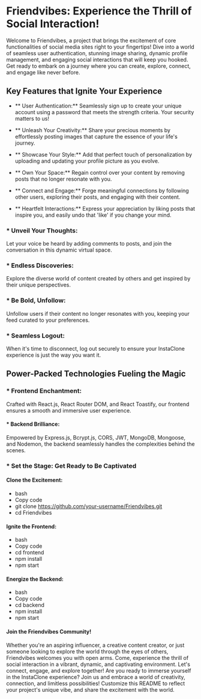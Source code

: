 # Friendvibes: Experience the Thrill of Social Interaction!
Welcome to Friendvibes, a project that brings the excitement of core functionalities of social media sites right to your fingertips! Dive into a world of seamless user authentication, stunning image sharing, dynamic profile management, and engaging social interactions that will keep you hooked. Get ready to embark on a journey where you can create, explore, connect, and engage like never before.

## **Key Features that Ignite Your Experience**
+ ** User Authentication:**
Seamlessly sign up to create your unique account using a password that meets the strength criteria. Your security matters to us!

+ ** Unleash Your Creativity:**
Share your precious moments by effortlessly posting images that capture the essence of your life's journey.

+ ** Showcase Your Style:**
Add that perfect touch of personalization by uploading and updating your profile picture as you evolve.

 + ** Own Your Space:**
Regain control over your content by removing posts that no longer resonate with you.

+ ** Connect and Engage:**
Forge meaningful connections by following other users, exploring their posts, and engaging with their content.

+ ** Heartfelt Interactions:**
  Express your appreciation by liking posts that inspire you, and easily undo that 'like' if you change your mind.

### * Unveil Your Thoughts:
Let your voice be heard by adding comments to posts, and join the conversation in this dynamic virtual space.

### * Endless Discoveries:
Explore the diverse world of content created by others and get inspired by their unique perspectives.

### * Be Bold, Unfollow:
Unfollow users if their content no longer resonates with you, keeping your feed curated to your preferences.

### * Seamless Logout:
When it's time to disconnect, log out securely to ensure your InstaClone experience is just the way you want it.

## **Power-Packed Technologies Fueling the Magic**
### * Frontend Enchantment:
   Crafted with React.js, React Router DOM, and React Toastify, our frontend ensures a smooth and immersive user experience.

#### * Backend Brilliance:
Empowered by Express.js, Bcrypt.js, CORS, JWT, MongoDB, Mongoose, and Nodemon, the backend seamlessly handles the complexities behind the scenes.

### * Set the Stage: Get Ready to Be Captivated
#### Clone the Excitement:
+ bash
+ Copy code
+ git clone https://github.com/your-username/Friendvibes.git
+ cd Friendvibes

#### Ignite the Frontend:
+ bash
+ Copy code
+ cd frontend
+ npm install
+ npm start

#### Energize the Backend:
+ bash
+ Copy code
+ cd backend
+ npm install
+ npm start
#### Join the Friendvibes Community!
Whether you're an aspiring influencer, a creative content creator, or just someone looking to explore the world through the eyes of others, Friendvibes welcomes you with open arms. Come, experience the thrill of social interaction in a vibrant, dynamic, and captivating environment. Let's connect, engage, and explore together!
Are you ready to immerse yourself in the InstaClone experience? Join us and embrace a world of creativity, connection, and limitless possibilities! Customize this README to reflect your project's unique vibe, and share the excitement with the world.




